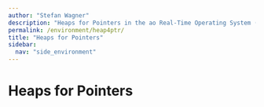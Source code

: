 ```yaml
---
author: "Stefan Wagner"
description: "Heaps for Pointers in the ao Real-Time Operating System (RTOS)."
permalink: /environment/heap4ptr/
title: "Heaps for Pointers"
sidebar:
  nav: "side_environment"
---
```


# Heaps for Pointers
